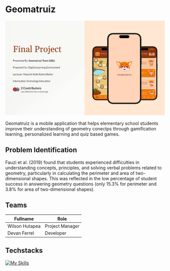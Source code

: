 # Geomatruiz

![img](./public/view.png)

Geomatruiz is a mobile application that helps elementary school students improve their understanding of geometry conectps through gamification learning, personalized learning and quiz based games.

## Problem Identification

Fauzi et al. (2019) found that students experienced difficulties in understanding concepts, principles, and solving verbal problems related to geometry, particularly in calculating the perimeter and area of two-dimensional shapes. This was reflected in the low percentage of student success in answering geometry questions (only 15.3% for perimeter and 3.8% for area of two-dimensional shapes).

## Teams

| Fullname | Role
--- | --
Wilson Hutapea | Project Manager
Devan Ferrel | Developer

## Techstacks
[![My Skills](https://skillicons.dev/icons?i=kotlin,nextjs,supabase)](https://skillicons.dev)